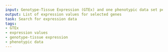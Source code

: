 ```yaml
---
input: Genotype-Tissue Expression (GTEx) and one phenotypic data set per species, per sex
output: List of expression values for selected genes
task: Search for expression data
tags:
- GTEx
- expression values
- genotype-tissue expression
- phenotypic data
---
```


